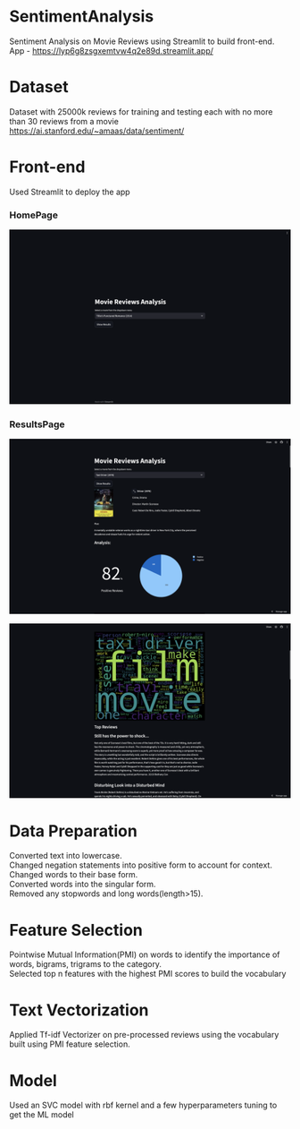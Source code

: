 # SentimentAnalysis
Sentiment Analysis on Movie Reviews using Streamlit to build front-end.  
App - https://lyp6g8zsgxemtvw4q2e89d.streamlit.app/

# Dataset
Dataset with 25000k reviews for training and testing each with no more than 30 reviews from a movie
https://ai.stanford.edu/~amaas/data/sentiment/

# Front-end
Used Streamlit to deploy the app

<h3>HomePage</h3>

![](Images/homepage.png)

<h3>ResultsPage</h3>

![](Images/showresults1.png)

![](Images/showresults2.png)


# Data Preparation
Converted text into lowercase.  
Changed negation statements into positive form to account for context.  
Changed words to their base form.  
Converted words into the singular form.  
Removed any stopwords and long words(length>15).  

# Feature Selection
Pointwise Mutual Information(PMI) on words to identify the importance of words, bigrams, trigrams to the category.  
Selected top n features with the highest PMI scores to build the vocabulary

# Text Vectorization
Applied Tf-idf Vectorizer on pre-processed reviews using the vocabulary built using PMI feature selection.  

# Model
Used an SVC model with rbf kernel and a few hyperparameters tuning to get the ML model







